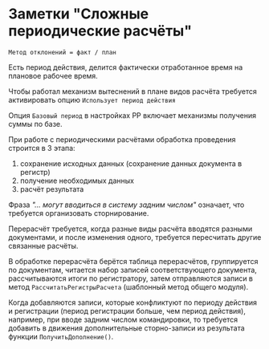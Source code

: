 # Заметки "Сложные периодические расчёты"

```
Метод отклонений = факт / план
```

Есть период действия, делится фактически отработанное время на плановое рабочее время.

Чтобы работал механизм вытеснений в плане видов расчёта требуется активировать опцию `Использует период действия`

Опция `Базовый период` в настройках РР включает механизмы получения суммы по базе.

При работе с периодическими расчётами обработка проведения строится в 3 этапа:
1. сохранение исходных данных (сохранение данных документа в регистр)
2. получение необходимых данных
3. расчёт результата

Фраза *"... могут вводиться в систему задним числом"* означает, что требуется организовать сторнирование.

Перерасчёт требуется, когда разные виды расчёта вводятся разными документами, и после изменения одного, требуется пересчитать другие связанные расчёты.

В обработке перерасчёта берётся таблица перерасчётов, группируется по документам, читается набор записей соответствующего документа, рассчитываются итоги по регистратору, затем отправляются записи в метод `РассчитатьРегистрыРасчета` (шаблонный метод общего модуля).

Когда добавляются записи, которые конфликтуют по периоду действия и регистрации (период регистрации больше, чем период действия), например, при вводе задним числом командировки, то требуется добавить в движения дополнительные сторно-записи из результата функции `ПолучитьДополнение()`.
